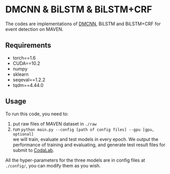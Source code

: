 # DMCNN & BiLSTM & BiLSTM+CRF
The codes are implementations of [DMCNN](https://www.aclweb.org/anthology/P15-1017/), BiLSTM and BiLSTM+CRF for event detection on MAVEN. 

## Requirements

+ torch==1.6
+ CUDA==10.2
+ numpy
+ sklearn
+ seqeval==1.2.2
+ tqdm==4.44.0

## Usage

To run this code, you need to:
1. put raw files of MAVEN dataset in `./raw`
2. run ```python main.py --config [path of config files] --gpu [gpu, optional]```  
we will train, evaluate and test models in every epoch. We output the performance of training and evaluating, and generate test result files for submit to [CodaLab](https://competitions.codalab.org/competitions/27320#learn_the_details-submission-format).

All the hyper-parameters for the three models are in config files at `./config/`, you can modify them as you wish.
